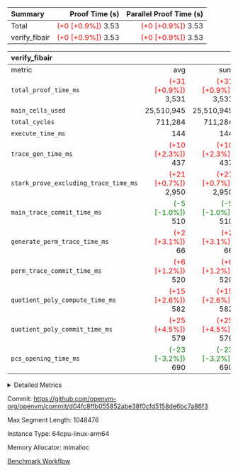 | Summary | Proof Time (s) | Parallel Proof Time (s) |
|:---|---:|---:|
| Total | <span style='color: red'>(+0 [+0.9%])</span> 3.53 | <span style='color: red'>(+0 [+0.9%])</span> 3.53 |
| verify_fibair | <span style='color: red'>(+0 [+0.9%])</span> 3.53 | <span style='color: red'>(+0 [+0.9%])</span> 3.53 |


| verify_fibair |||||
|:---|---:|---:|---:|---:|
|metric|avg|sum|max|min|
| `total_proof_time_ms ` | <span style='color: red'>(+31 [+0.9%])</span> 3,531 | <span style='color: red'>(+31 [+0.9%])</span> 3,531 | <span style='color: red'>(+31 [+0.9%])</span> 3,531 | <span style='color: red'>(+31 [+0.9%])</span> 3,531 |
| `main_cells_used     ` |  25,510,945 |  25,510,945 |  25,510,945 |  25,510,945 |
| `total_cycles        ` |  711,284 |  711,284 |  711,284 |  711,284 |
| `execute_time_ms     ` |  144 |  144 |  144 |  144 |
| `trace_gen_time_ms   ` | <span style='color: red'>(+10 [+2.3%])</span> 437 | <span style='color: red'>(+10 [+2.3%])</span> 437 | <span style='color: red'>(+10 [+2.3%])</span> 437 | <span style='color: red'>(+10 [+2.3%])</span> 437 |
| `stark_prove_excluding_trace_time_ms` | <span style='color: red'>(+21 [+0.7%])</span> 2,950 | <span style='color: red'>(+21 [+0.7%])</span> 2,950 | <span style='color: red'>(+21 [+0.7%])</span> 2,950 | <span style='color: red'>(+21 [+0.7%])</span> 2,950 |
| `main_trace_commit_time_ms` | <span style='color: green'>(-5 [-1.0%])</span> 510 | <span style='color: green'>(-5 [-1.0%])</span> 510 | <span style='color: green'>(-5 [-1.0%])</span> 510 | <span style='color: green'>(-5 [-1.0%])</span> 510 |
| `generate_perm_trace_time_ms` | <span style='color: red'>(+2 [+3.1%])</span> 66 | <span style='color: red'>(+2 [+3.1%])</span> 66 | <span style='color: red'>(+2 [+3.1%])</span> 66 | <span style='color: red'>(+2 [+3.1%])</span> 66 |
| `perm_trace_commit_time_ms` | <span style='color: red'>(+6 [+1.2%])</span> 520 | <span style='color: red'>(+6 [+1.2%])</span> 520 | <span style='color: red'>(+6 [+1.2%])</span> 520 | <span style='color: red'>(+6 [+1.2%])</span> 520 |
| `quotient_poly_compute_time_ms` | <span style='color: red'>(+15 [+2.6%])</span> 582 | <span style='color: red'>(+15 [+2.6%])</span> 582 | <span style='color: red'>(+15 [+2.6%])</span> 582 | <span style='color: red'>(+15 [+2.6%])</span> 582 |
| `quotient_poly_commit_time_ms` | <span style='color: red'>(+25 [+4.5%])</span> 579 | <span style='color: red'>(+25 [+4.5%])</span> 579 | <span style='color: red'>(+25 [+4.5%])</span> 579 | <span style='color: red'>(+25 [+4.5%])</span> 579 |
| `pcs_opening_time_ms ` | <span style='color: green'>(-23 [-3.2%])</span> 690 | <span style='color: green'>(-23 [-3.2%])</span> 690 | <span style='color: green'>(-23 [-3.2%])</span> 690 | <span style='color: green'>(-23 [-3.2%])</span> 690 |



<details>
<summary>Detailed Metrics</summary>

|  | verify_program_compile_ms | total_cells | stark_prove_excluding_trace_time_ms | quotient_poly_compute_time_ms | quotient_poly_commit_time_ms | perm_trace_commit_time_ms | pcs_opening_time_ms | main_trace_commit_time_ms |
| --- | --- | --- | --- | --- | --- | --- | --- |
|  | 4 | 65,536 | 67 | 4 | 13 | 0 | 31 | 17 | 

| air_name | rows | quotient_deg | main_cols | interactions | constraints | cells |
| --- | --- | --- | --- | --- | --- | --- |
| AccessAdapterAir<2> |  | 4 |  | 5 | 12 |  | 
| AccessAdapterAir<4> |  | 4 |  | 5 | 12 |  | 
| AccessAdapterAir<8> |  | 4 |  | 5 | 12 |  | 
| FibonacciAir | 32,768 | 1 | 2 |  | 5 | 65,536 | 
| FriReducedOpeningAir |  | 4 |  | 35 | 59 |  | 
| NativePoseidon2Air<BabyBearParameters>, 1> |  | 4 |  | 31 | 302 |  | 
| PhantomAir |  | 4 |  | 3 | 4 |  | 
| ProgramAir |  | 1 |  | 1 | 4 |  | 
| VariableRangeCheckerAir |  | 1 |  | 1 | 4 |  | 
| VmAirWrapper<BranchNativeAdapterAir, BranchEqualCoreAir<1> |  | 2 |  | 11 | 23 |  | 
| VmAirWrapper<JalNativeAdapterAir, JalCoreAir> |  | 4 |  | 7 | 6 |  | 
| VmAirWrapper<NativeAdapterAir<2, 0>, PublicValuesCoreAir> |  | 4 |  | 11 | 22 |  | 
| VmAirWrapper<NativeAdapterAir<2, 1>, FieldArithmeticCoreAir> |  | 4 |  | 15 | 23 |  | 
| VmAirWrapper<NativeLoadStoreAdapterAir<1>, NativeLoadStoreCoreAir<1> |  | 4 |  | 15 | 20 |  | 
| VmAirWrapper<NativeLoadStoreAdapterAir<4>, NativeLoadStoreCoreAir<4> |  | 4 |  | 15 | 20 |  | 
| VmAirWrapper<NativeVectorizedAdapterAir<4>, FieldExtensionCoreAir> |  | 4 |  | 15 | 23 |  | 
| VmConnectorAir |  | 4 |  | 3 | 8 |  | 
| VolatileBoundaryAir |  | 4 |  | 4 | 16 |  | 

| group | trace_gen_time_ms | total_proof_time_ms | total_cycles | total_cells | stark_prove_excluding_trace_time_ms | quotient_poly_compute_time_ms | quotient_poly_commit_time_ms | perm_trace_commit_time_ms | pcs_opening_time_ms | main_trace_commit_time_ms | main_cells_used | generate_perm_trace_time_ms | execute_time_ms |
| --- | --- | --- | --- | --- | --- | --- | --- | --- | --- | --- | --- | --- | --- |
| verify_fibair | 437 | 3,531 | 711,284 | 72,898,584 | 2,950 | 582 | 579 | 520 | 690 | 510 | 25,510,945 | 66 | 144 | 

| group | air_name | rows | prep_cols | perm_cols | main_cols | cells |
| --- | --- | --- | --- | --- | --- | --- |
| verify_fibair | AccessAdapterAir<2> | 131,072 |  | 16 | 11 | 3,538,944 | 
| verify_fibair | AccessAdapterAir<4> | 65,536 |  | 16 | 13 | 1,900,544 | 
| verify_fibair | AccessAdapterAir<8> | 32,768 |  | 16 | 17 | 1,081,344 | 
| verify_fibair | FriReducedOpeningAir | 512 |  | 76 | 64 | 71,680 | 
| verify_fibair | NativePoseidon2Air<BabyBearParameters>, 1> | 8,192 |  | 36 | 348 | 3,145,728 | 
| verify_fibair | PhantomAir | 16,384 |  | 8 | 6 | 229,376 | 
| verify_fibair | ProgramAir | 8,192 |  | 8 | 10 | 147,456 | 
| verify_fibair | VariableRangeCheckerAir | 262,144 | 2 | 8 | 1 | 2,359,296 | 
| verify_fibair | VmAirWrapper<BranchNativeAdapterAir, BranchEqualCoreAir<1> | 262,144 |  | 28 | 23 | 13,369,344 | 
| verify_fibair | VmAirWrapper<JalNativeAdapterAir, JalCoreAir> | 32,768 |  | 12 | 10 | 720,896 | 
| verify_fibair | VmAirWrapper<NativeAdapterAir<2, 1>, FieldArithmeticCoreAir> | 524,288 |  | 20 | 30 | 26,214,400 | 
| verify_fibair | VmAirWrapper<NativeLoadStoreAdapterAir<1>, NativeLoadStoreCoreAir<1> | 262,144 |  | 36 | 25 | 15,990,784 | 
| verify_fibair | VmAirWrapper<NativeLoadStoreAdapterAir<4>, NativeLoadStoreCoreAir<4> | 16,384 |  | 36 | 34 | 1,146,880 | 
| verify_fibair | VmAirWrapper<NativeVectorizedAdapterAir<4>, FieldExtensionCoreAir> | 8,192 |  | 20 | 40 | 491,520 | 
| verify_fibair | VmConnectorAir | 2 | 1 | 8 | 4 | 24 | 
| verify_fibair | VolatileBoundaryAir | 131,072 |  | 8 | 11 | 2,490,368 | 

</details>


Commit: https://github.com/openvm-org/openvm/commit/d04fc8ffb055852abe38f0cfd5158de6bc7a86f3

Max Segment Length: 1048476

Instance Type: 64cpu-linux-arm64

Memory Allocator: mimalloc

[Benchmark Workflow](https://github.com/openvm-org/openvm/actions/runs/12822284862)
